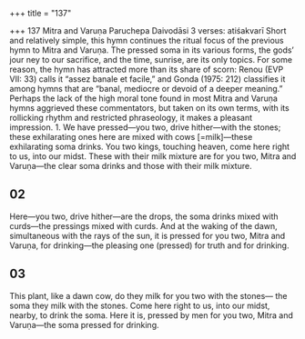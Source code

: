 +++
title = "137"

+++
137
Mitra and Varuṇa
Paruchepa Daivodāsi
3 verses: atiśakvarī
Short and relatively simple, this hymn continues the ritual focus of the previous  hymn to Mitra and Varuṇa. The pressed soma in its various forms, the gods’ jour ney to our sacrifice, and the time, sunrise, are its only topics. For some reason,  the hymn has attracted more than its share of scorn: Renou (EVP VII: 33) calls it  “assez banale et facile,” and Gonda (1975: 212) classifies it among hymns that are  “banal, mediocre or devoid of a deeper meaning.” Perhaps the lack of the high  moral tone found in most Mitra and Varuṇa hymns aggrieved these commentators,  but taken on its own terms, with its rollicking rhythm and restricted phraseology, it  makes a pleasant impression. 1. We have pressed—you two, drive hither—with the stones; these
exhilarating ones here are mixed with cows [=milk]—these
exhilarating soma drinks.
You two kings, touching heaven, come here right to us, into our midst. These with their milk mixture are for you two, Mitra and Varuṇa—the  clear soma drinks and those with their milk mixture.
## 02
Here—you two, drive hither—are the drops, the soma drinks mixed with  curds—the pressings mixed with curds.
And at the waking of the dawn, simultaneous with the rays of the sun, it is pressed for you two, Mitra and Varuṇa, for drinking—the pleasing  one (pressed) for truth and for drinking.
## 03
This plant, like a dawn cow, do they milk for you two with the stones— the soma they milk with the stones.
Come here right to us, into our midst, nearby, to drink the soma.
Here it is, pressed by men for you two, Mitra and Varuṇa—the soma  pressed for drinking.
